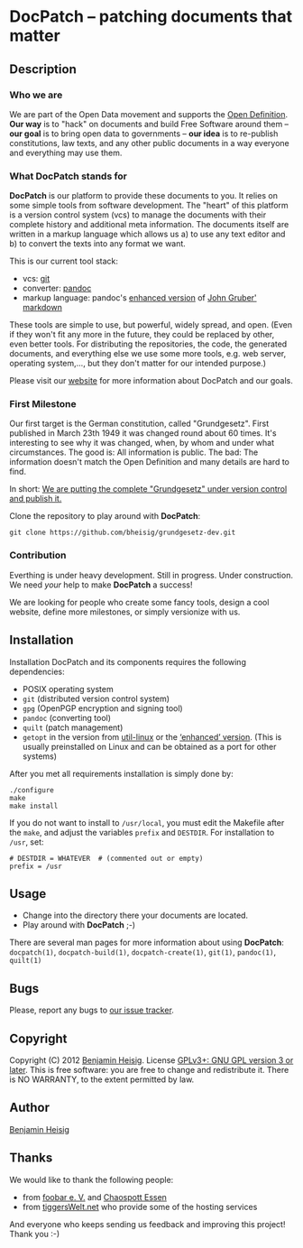 #   DocPatch – patching documents that matter


##  Description


### Who we are

We are part of the Open Data movement and supports the [Open Definition](http://opendefinition.org/okd/). **Our way** is to "hack" on documents and build Free Software around them – **our goal** is to bring open data to governments – **our idea** is to re-publish constitutions, law texts, and any other public documents in a way everyone and everything may use them.


### What DocPatch stands for

**DocPatch** is our platform to provide these documents to you. It relies on some simple tools from software development. The "heart" of this platform is a version control system (vcs) to manage the documents with their complete history and additional meta information. The documents itself are written in a markup language which allows us a) to use any text editor and b) to convert the texts into any format we want.

This is our current tool stack:

*   vcs: [git](http://git-scm.com/)
*   converter: [pandoc](http://johnmacfarlane.net/pandoc/index.html)
*   markup language: pandoc's [enhanced version](http://johnmacfarlane.net/pandoc/README.html#pandocs-markdown) of [John Gruber' markdown](http://daringfireball.net/projects/markdown/)

These tools are simple to use, but powerful, widely spread, and open. (Even if they won't fit any more in the future, they could be replaced by other, even better tools. For distributing the repositories, the code, the generated documents, and everything else we use some more tools, e.g. web server, operating system,…, but they don't matter for our intended purpose.)

Please visit our [website](https://wiki.die-foobar.org/wiki/DocPatch) for more information about DocPatch and our goals.


### First Milestone

Our first target is the German constitution, called "Grundgesetz". First published in March 23th 1949 it was changed round about 60 times. It's interesting to see why it was changed, when, by whom and under what circumstances. The good is: All information is public. The bad: The information doesn't match the Open Definition and many details are hard to find.

In short: [We are putting the complete "Grundgesetz" under version control and publish it.](https://wiki.die-foobar.org/wiki/DocPatch/Grundgesetz)

Clone the repository to play around with **DocPatch**:

    git clone https://github.com/bheisig/grundgesetz-dev.git


### Contribution

Everthing is under heavy development. Still in progress. Under construction. We need *your* help to make **DocPatch** a success!

We are looking for people who create some fancy tools, design a cool website, define more milestones, or simply versionize with us.


##  Installation

Installation DocPatch and its components requires the following dependencies:

*   POSIX operating system
*   `git` (distributed version control system)
*   `gpg` (OpenPGP encryption and signing tool)
*   `pandoc` (converting tool)
*   `quilt` (patch management)
*   `getopt` in the version from [util-linux](https://www.kernel.org/pub/linux/utils/util-linux/) or the [‘enhanced’ version](http://software.frodo.looijaard.name/getopt/download.php). (This is usually preinstalled on Linux and can be obtained as a port for other systems)

After you met all requirements installation is simply done by:

    ./configure
    make
    make install

If you do not want to install to `/usr/local`, you must edit the Makefile after the `make`, and adjust the variables `prefix` and `DESTDIR`. For installation to `/usr`, set:

    # DESTDIR = WHATEVER  # (commented out or empty)
    prefix = /usr


##  Usage

-   Change into the directory there your documents are located.
-   Play around with **DocPatch** ;-)

There are several man pages for more information about using **DocPatch**: `docpatch(1)`, `docpatch-build(1)`, `docpatch-create(1)`, `git(1)`, `pandoc(1)`, `quilt(1)`


##  Bugs

Please, report any bugs to [our issue tracker](https://github.com/bheisig/DocPatch/issues).


##  Copyright

Copyright (C) 2012 [Benjamin Heisig](https://benjamin.heisig.name/). License [GPLv3+: GNU GPL version 3 or later](http://gnu.org/licenses/gpl.html). This is free software: you are free to change and redistribute it. There is NO WARRANTY, to the extent permitted by law.


##  Author

[Benjamin Heisig](https://benjamin.heisig.name/)


##  Thanks

We would like to thank the following people:

*   from [foobar e. V.](https://wiki.die-foobar.de/) and [Chaospott Essen](http://chaospott.de/)
*   from [tiggersWelt.net](http://tiggerswelt.net/) who provide some of the hosting services

And everyone who keeps sending us feedback and improving this project! Thank you :-)
